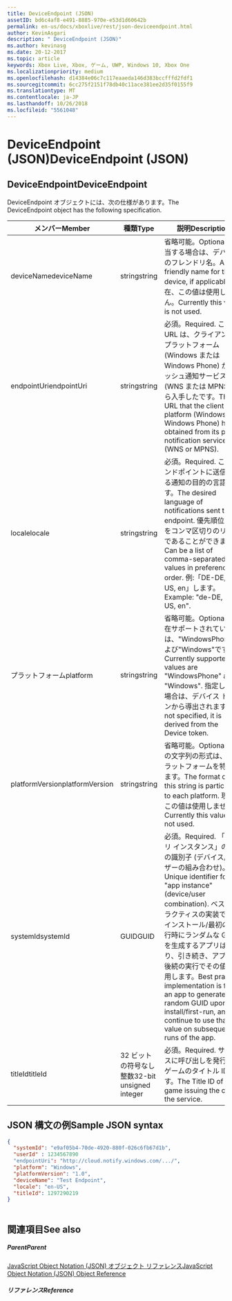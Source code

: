 ```yaml
---
title: DeviceEndpoint (JSON)
assetID: bd6c4af8-e491-8885-970e-e53d1d60642b
permalink: en-us/docs/xboxlive/rest/json-deviceendpoint.html
author: KevinAsgari
description: " DeviceEndpoint (JSON)"
ms.author: kevinasg
ms.date: 20-12-2017
ms.topic: article
keywords: Xbox Live, Xbox, ゲーム, UWP, Windows 10, Xbox One
ms.localizationpriority: medium
ms.openlocfilehash: d14384e06c7c117eaaeda146d383bccfffd2fdf1
ms.sourcegitcommit: 6cc275f2151f78db40c11ace381ee2d35f0155f9
ms.translationtype: MT
ms.contentlocale: ja-JP
ms.lasthandoff: 10/26/2018
ms.locfileid: "5561048"
---
```

# <a name="deviceendpoint-json"></a><span data-ttu-id="82668-104">DeviceEndpoint (JSON)</span><span class="sxs-lookup"><span data-stu-id="82668-104">DeviceEndpoint (JSON)</span></span>
 
<a id="ID4EO"></a>

 
## <a name="deviceendpoint"></a><span data-ttu-id="82668-105">DeviceEndpoint</span><span class="sxs-lookup"><span data-stu-id="82668-105">DeviceEndpoint</span></span>
 
<span data-ttu-id="82668-106">DeviceEndpoint オブジェクトには、次の仕様があります。</span><span class="sxs-lookup"><span data-stu-id="82668-106">The DeviceEndpoint object has the following specification.</span></span>
 
| <span data-ttu-id="82668-107">メンバー</span><span class="sxs-lookup"><span data-stu-id="82668-107">Member</span></span>| <span data-ttu-id="82668-108">種類</span><span class="sxs-lookup"><span data-stu-id="82668-108">Type</span></span>| <span data-ttu-id="82668-109">説明</span><span class="sxs-lookup"><span data-stu-id="82668-109">Description</span></span>| 
| --- | --- | --- | 
| <span data-ttu-id="82668-110">deviceName</span><span class="sxs-lookup"><span data-stu-id="82668-110">deviceName</span></span>| <span data-ttu-id="82668-111">string</span><span class="sxs-lookup"><span data-stu-id="82668-111">string</span></span>| <span data-ttu-id="82668-112">省略可能。</span><span class="sxs-lookup"><span data-stu-id="82668-112">Optional.</span></span> <span data-ttu-id="82668-113">該当する場合は、デバイスのフレンドリ名。</span><span class="sxs-lookup"><span data-stu-id="82668-113">A friendly name for the device, if applicable.</span></span> <span data-ttu-id="82668-114">現在、この値は使用しません。</span><span class="sxs-lookup"><span data-stu-id="82668-114">Currently this value is not used.</span></span>| 
| <span data-ttu-id="82668-115">endpointUri</span><span class="sxs-lookup"><span data-stu-id="82668-115">endpointUri</span></span>| <span data-ttu-id="82668-116">string</span><span class="sxs-lookup"><span data-stu-id="82668-116">string</span></span>| <span data-ttu-id="82668-117">必須。</span><span class="sxs-lookup"><span data-stu-id="82668-117">Required.</span></span> <span data-ttu-id="82668-118">この URL は、クライアント プラットフォーム (Windows または Windows Phone) が、プッシュ通知サービス (WNS または MPNS) から入手したです。</span><span class="sxs-lookup"><span data-stu-id="82668-118">The URL that the client platform (Windows or Windows Phone) has obtained from its push notification service (WNS or MPNS).</span></span>| 
| <span data-ttu-id="82668-119">locale</span><span class="sxs-lookup"><span data-stu-id="82668-119">locale</span></span>| <span data-ttu-id="82668-120">string</span><span class="sxs-lookup"><span data-stu-id="82668-120">string</span></span>| <span data-ttu-id="82668-121">必須。</span><span class="sxs-lookup"><span data-stu-id="82668-121">Required.</span></span> <span data-ttu-id="82668-122">このエンドポイントに送信される通知の目的の言語です。</span><span class="sxs-lookup"><span data-stu-id="82668-122">The desired language of notifications sent to this endpoint.</span></span> <span data-ttu-id="82668-123">優先順位の値をコンマ区切りのリストであることができます。</span><span class="sxs-lookup"><span data-stu-id="82668-123">Can be a list of comma-separated values in preference order.</span></span> <span data-ttu-id="82668-124">例:「DE-DE, EN-US, en」します。</span><span class="sxs-lookup"><span data-stu-id="82668-124">Example: "de-DE, en-US, en".</span></span>| 
| <span data-ttu-id="82668-125">プラットフォーム</span><span class="sxs-lookup"><span data-stu-id="82668-125">platform</span></span>| <span data-ttu-id="82668-126">string</span><span class="sxs-lookup"><span data-stu-id="82668-126">string</span></span>| <span data-ttu-id="82668-127">省略可能。</span><span class="sxs-lookup"><span data-stu-id="82668-127">Optional.</span></span> <span data-ttu-id="82668-128">現在サポートされている値は、"WindowsPhone"および"Windows"です。</span><span class="sxs-lookup"><span data-stu-id="82668-128">Currently supported values are "WindowsPhone" and "Windows".</span></span> <span data-ttu-id="82668-129">指定しない場合は、デバイス トークンから導出されます。</span><span class="sxs-lookup"><span data-stu-id="82668-129">If not specified, it is derived from the Device token.</span></span>| 
| <span data-ttu-id="82668-130">platformVersion</span><span class="sxs-lookup"><span data-stu-id="82668-130">platformVersion</span></span>| <span data-ttu-id="82668-131">string</span><span class="sxs-lookup"><span data-stu-id="82668-131">string</span></span>| <span data-ttu-id="82668-132">省略可能。</span><span class="sxs-lookup"><span data-stu-id="82668-132">Optional.</span></span> <span data-ttu-id="82668-133">この文字列の形式は、各プラットフォームを特定します。</span><span class="sxs-lookup"><span data-stu-id="82668-133">The format of this string is particular to each platform.</span></span> <span data-ttu-id="82668-134">現在、この値は使用しません。</span><span class="sxs-lookup"><span data-stu-id="82668-134">Currently this value is not used.</span></span>| 
| <span data-ttu-id="82668-135">systemId</span><span class="sxs-lookup"><span data-stu-id="82668-135">systemId</span></span>| <span data-ttu-id="82668-136">GUID</span><span class="sxs-lookup"><span data-stu-id="82668-136">GUID</span></span>| <span data-ttu-id="82668-137">必須。</span><span class="sxs-lookup"><span data-stu-id="82668-137">Required.</span></span> <span data-ttu-id="82668-138">「アプリ インスタンス」の一意の識別子 (デバイス/ユーザーの組み合わせ)。</span><span class="sxs-lookup"><span data-stu-id="82668-138">Unique identifier for the "app instance" (device/user combination).</span></span> <span data-ttu-id="82668-139">ベスト プラクティスの実装では、インストール/最初の実行時にランダムな GUID を生成するアプリはあり、引き続き、アプリの後続の実行でその値を使用します。</span><span class="sxs-lookup"><span data-stu-id="82668-139">Best practice implementation is for an app to generate a random GUID upon install/first-run, and continue to use that value on subsequent runs of the app.</span></span>| 
| <span data-ttu-id="82668-140">titleId</span><span class="sxs-lookup"><span data-stu-id="82668-140">titleId</span></span>| <span data-ttu-id="82668-141">32 ビットの符号なし整数</span><span class="sxs-lookup"><span data-stu-id="82668-141">32-bit unsigned integer</span></span>| <span data-ttu-id="82668-142">必須。</span><span class="sxs-lookup"><span data-stu-id="82668-142">Required.</span></span> <span data-ttu-id="82668-143">サービスに呼び出しを発行するゲームのタイトル ID です。</span><span class="sxs-lookup"><span data-stu-id="82668-143">The Title ID of the game issuing the call to the service.</span></span>| 
  
<a id="ID4EGD"></a>

 
## <a name="sample-json-syntax"></a><span data-ttu-id="82668-144">JSON 構文の例</span><span class="sxs-lookup"><span data-stu-id="82668-144">Sample JSON syntax</span></span>
 

```json
{
  "systemId": "e9af05b4-70de-4920-880f-026c6fb67d1b",
  "userId" : 1234567890
  "endpointUri": "http://cloud.notify.windows.com/.../",
  "platform": "Windows",
  "platformVersion": "1.0",
  "deviceName": "Test Endpoint",
  "locale": "en-US",
  "titleId": 1297290219
}
    
```

  
<a id="ID4EPD"></a>

 
## <a name="see-also"></a><span data-ttu-id="82668-145">関連項目</span><span class="sxs-lookup"><span data-stu-id="82668-145">See also</span></span>
 
<a id="ID4ERD"></a>

 
##### <a name="parent"></a><span data-ttu-id="82668-146">Parent</span><span class="sxs-lookup"><span data-stu-id="82668-146">Parent</span></span> 

[<span data-ttu-id="82668-147">JavaScript Object Notation (JSON) オブジェクト リファレンス</span><span class="sxs-lookup"><span data-stu-id="82668-147">JavaScript Object Notation (JSON) Object Reference</span></span>](atoc-xboxlivews-reference-json.md)

  
<a id="ID4E4D"></a>

 
##### <a name="reference"></a><span data-ttu-id="82668-148">リファレンス</span><span class="sxs-lookup"><span data-stu-id="82668-148">Reference</span></span>   